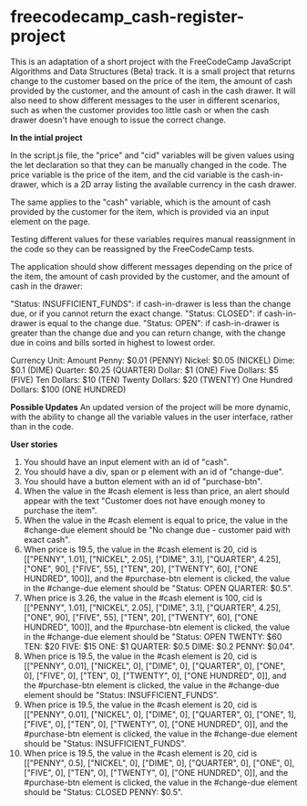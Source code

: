 # freecodecamp_cash-register-project

This is an adaptation of a short project with the FreeCodeCamp JavaScript Algorithms and Data Structures (Beta) track. It is a small project that returns change to the customer based on the price of the item, the amount of cash provided by the customer, and the amount of cash in the cash drawer. It will also need to show different messages to the user in different scenarios, such as when the customer provides too little cash or when the cash drawer doesn't have enough to issue the correct change.

**In the intial project**

In the script.js file, the "price" and "cid" variables will be given values using the let declaration so that they can be manually changed in the code. The price variable is the price of the item, and the cid variable is the cash-in-drawer, which is a 2D array listing the available currency in the cash drawer.

The same applies to the "cash" variable, which is the amount of cash provided by the customer for the item, which is provided via an input element on the page.

Testing different values for these variables requires manual reassignment in the code so they can be reassigned by the FreeCodeCamp tests.

The application should show different messages depending on the price of the item, the amount of cash provided by the customer, and the amount of cash in the drawer:

"Status: INSUFFICIENT_FUNDS": if cash-in-drawer is less than the change due, or if you cannot return the exact change.
"Status: CLOSED": if cash-in-drawer is equal to the change due.
"Status: OPEN": if cash-in-drawer is greater than the change due and you can return change, with the change due in coins and bills sorted in highest to lowest order.

Currency Unit: 	Amount
Penny:	$0.01 (PENNY)
Nickel:	$0.05 (NICKEL)
Dime:	$0.1 (DIME)
Quarter:	$0.25 (QUARTER)
Dollar:	$1 (ONE)
Five Dollars:	$5 (FIVE)
Ten Dollars:	$10 (TEN)
Twenty Dollars:	$20 (TWENTY)
One Hundred Dollars:	$100 (ONE HUNDRED)

**Possible Updates**
An updated version of the project will be more dynamic, with the ability to change all the variable values in the user interface, rather than in the code.

**User stories**
1. You should have an input element with an id of "cash".
2. You should have a div, span or p element with an id of "change-due".
3. You should have a button element with an id of "purchase-btn".
4. When the value in the #cash element is less than price, an alert should appear with the text "Customer does not have enough money to purchase the item".
5. When the value in the #cash element is equal to price, the value in the #change-due element should be "No change due - customer paid with exact cash".
6. When price is 19.5, the value in the #cash element is 20, cid is [["PENNY", 1.01], ["NICKEL", 2.05], ["DIME", 3.1], ["QUARTER", 4.25], ["ONE", 90], ["FIVE", 55], ["TEN", 20], ["TWENTY", 60], ["ONE HUNDRED", 100]], and the #purchase-btn element is clicked, the value in the #change-due element should be "Status: OPEN QUARTER: $0.5".
7. When price is 3.26, the value in the #cash element is 100, cid is [["PENNY", 1.01], ["NICKEL", 2.05], ["DIME", 3.1], ["QUARTER", 4.25], ["ONE", 90], ["FIVE", 55], ["TEN", 20], ["TWENTY", 60], ["ONE HUNDRED", 100]], and the #purchase-btn element is clicked, the value in the #change-due element should be "Status: OPEN TWENTY: $60 TEN: $20 FIVE: $15 ONE: $1 QUARTER: $0.5 DIME: $0.2 PENNY: $0.04".
8. When price is 19.5, the value in the #cash element is 20, cid is [["PENNY", 0.01], ["NICKEL", 0], ["DIME", 0], ["QUARTER", 0], ["ONE", 0], ["FIVE", 0], ["TEN", 0], ["TWENTY", 0], ["ONE HUNDRED", 0]], and the #purchase-btn element is clicked, the value in the #change-due element should be "Status: INSUFFICIENT_FUNDS".
9. When price is 19.5, the value in the #cash element is 20, cid is [["PENNY", 0.01], ["NICKEL", 0], ["DIME", 0], ["QUARTER", 0], ["ONE", 1], ["FIVE", 0], ["TEN", 0], ["TWENTY", 0], ["ONE HUNDRED", 0]], and the #purchase-btn element is clicked, the value in the #change-due element should be "Status: INSUFFICIENT_FUNDS".
10. When price is 19.5, the value in the #cash element is 20, cid is [["PENNY", 0.5], ["NICKEL", 0], ["DIME", 0], ["QUARTER", 0], ["ONE", 0], ["FIVE", 0], ["TEN", 0], ["TWENTY", 0], ["ONE HUNDRED", 0]], and the #purchase-btn element is clicked, the value in the #change-due element should be "Status: CLOSED PENNY: $0.5".
